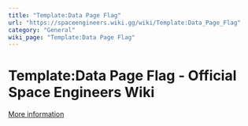 ```yaml
---
title: "Template:Data Page Flag"
url: "https://spaceengineers.wiki.gg/wiki/Template:Data_Page_Flag"
category: "General"
wiki_page: "Template:Data Page Flag"
---
```


# Template:Data Page Flag - Official Space Engineers Wiki

[More information](https://www.indie.io/privacy-policy)